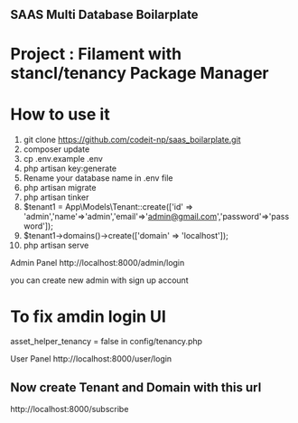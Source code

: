 ## SAAS Multi Database Boilarplate

# Project : Filament with stancl/tenancy Package Manager

# How to use it

1. git clone https://github.com/codeit-np/saas_boilarplate.git
2. composer update
3. cp .env.example .env
4. php artisan key:generate
5. Rename your database name in .env file
6. php artisan migrate
7. php artisan tinker
8. $tenant1 = App\Models\Tenant::create(['id' => 'admin','name'=>'admin','email'=>'admin@gmail.com','password'=>'password']);
9. $tenant1->domains()->create(['domain' => 'localhost']);
10. php artisan serve

Admin Panel
http://localhost:8000/admin/login

you can create new admin with sign up account

# To fix amdin login UI

asset_helper_tenancy = false in config/tenancy.php

User Panel
http://localhost:8000/user/login

## Now create Tenant and Domain with this url

http://localhost:8000/subscribe
